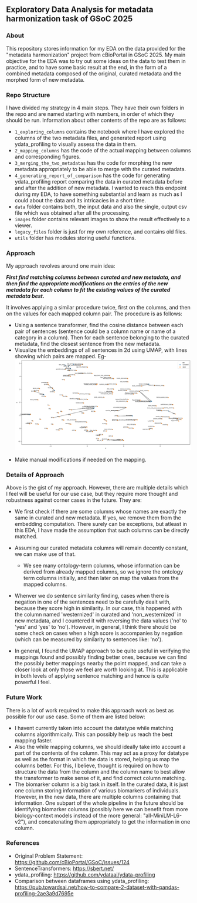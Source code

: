 ## Exploratory Data Analysis for metadata harmonization task of GSoC 2025

### About

This repository stores information for my EDA on the data provided for the "metadata harmonization" project from cBioPortal in GSoC 2025. My main objective for the EDA was to try out some ideas on the data to test them in practice, and to have some basic result at the end, in the form of a combined metadata composed of the original, curated metadata and the morphed form of new metadata.

### Repo Structure

I have divided my strategy in 4 main steps. They have their own folders in the repo and are named starting with numbers, in order of which they should be run. Information about other contents of the repo are as follows:
- `1_exploring_columns` contains the notebook where I have explored the columns of the two metadata files, and generated report using ydata_profiling to visually assess the data in them.
- `2_mapping_columns` has the code of the actual mapping between columns and corresponding figures.
- `3_merging_the_two_metadatas` has the code for morphing the new metadata appropriately to be able to merge with the curated metadata.
- `4_generating_report_of_comparison` has the code for generating ydata_profiling report comparing the data in curated metadata before and after the addition of new metadata. I wanted to reach this endpoint during my EDA, to have something substantial and learn as much as I could about the data and its intricacies in a short time.
- `data` folder contains both, the input data and also the single, output csv file which was obtained after all the processing. 
- `images` folder contains relevant images to show the result effectively to a viewer. 
- `legacy_files` folder is just for my own reference, and contains old files. 
- `utils` folder has modules storing useful functions.

### Approach

My approach revolves around one main idea: 

***First find matching columns between curated and new metadata, and then find the appropriate modifications on the entries of the new metadata for each column to fit the existing values of the curated metadata best.***

It involves applying a similar procedure twice, first on the columns, and then on the values for each mapped column pair. The procedure is as follows:

- Using a sentence transformer, find the cosine distance between each pair of sentences (sentence could be a column name or name of a category in a column). Then for each sentence belonging to the curated metadata, find the closest sentence from the new metadata. 
- Visualize the embeddings of all sentences in 2d using UMAP, with lines showing which pairs are mapped. Eg-
![columns_mapping_UMAP](images/columns_mapping_UMAP.png)
<!-- ![age_group_col_mapping_UMAP](images/age_group_col_mapping_UMAP.png) -->
- Make manual modifications if needed on the mapping.

### Details of Approach

Above is the gist of my approach. However, there are multiple details which I feel will be useful for our use case, but they require more thought and robustness against corner cases in the future. They are:

- We first check if there are some columns whose names are exactly the same in curated and new metadata. If yes, we remove them from the embedding computation. There surely can be exceptions, but atleast in this EDA, I have made the assumption that such columns can be directly matched.

- Assuming our curated metadata columns will remain decently constant, we can make use of that. 
    - We see many ontology-term columns, whose information can be derived from already mapped columns, so we ignore the ontology term columns initially, and then later on map the values from the mapped columns. 

- Whenver we do sentence similarity finding, cases when there is negation in one of the sentences need to be carefully dealt with, because they score high in similarity. In our case, this happened with the column named 'westernized' in curated and 'non_westernized' in new metadata, and I countered it with reversing the data values ('no' to 'yes' and 'yes' to 'no'). However, in general, I think there should be some check on cases when a high score is accompanies by negation (which can be measured by similarity to sentences like: 'no').

- In general, I found the UMAP approach to be quite useful in verifying the mappings found and possibly finding better ones, because we can find the possibly better mappings nearby the point mapped, and can take a closer look at only those we feel are worth looking at. This is applicable in both levels of applying sentence matching and hence is quite powerful I feel.

### Future Work

There is a lot of work required to make this approach work as best as possible for our use case. Some of them are listed below:

- I havent currently taken into account the datatype while matching columns algorithmically. This can possibly help us reach the best mapping faster.
- Also the while mapping columns, we should ideally take into account a part of the contents of the column. This may act as a proxy for datatype as well as the format in which the data is stored, helping us map the columns better. For this, I believe, thought is required on how to structure the data from the column and the column name to best allow the transformer to make sense of it, and find correct column matching.
- The biomarker column is a big task in itself. In the curated data, it is just one column storing information of various biomarkers of individuals. However, in the new data, there are multiple columns containing that information. One subpart of the whole pipeline in the future should be identifying biomarker columns (possibly here we can benefit from more biology-context models instead of the more general: "all-MiniLM-L6-v2"), and concatenating them appropriately to get the information in one column. 

### References

- Original Problem Statement: https://github.com/cBioPortal/GSoC/issues/124
- SentenceTransformers: https://sbert.net/ 
- ydata_profiling: https://github.com/ydataai/ydata-profiling
- Comparison between dataframes using ydata_profiling: https://pub.towardsai.net/how-to-compare-2-dataset-with-pandas-profiling-2ae3a9d7695e
